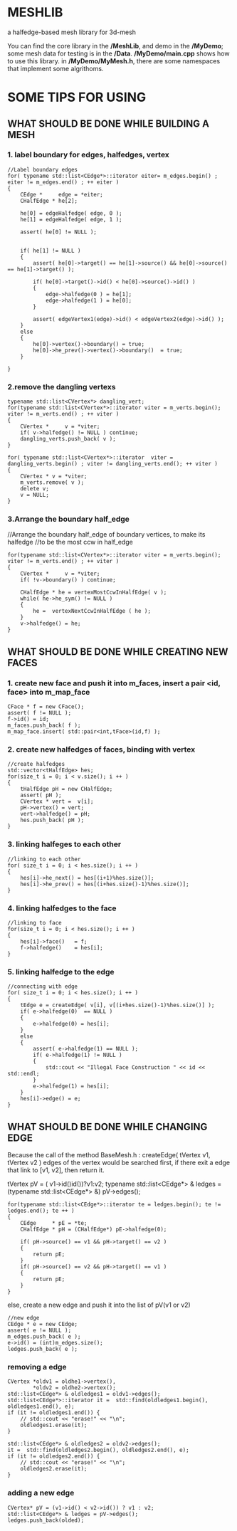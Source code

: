 # MESHLIB
a halfedge-based mesh library for 3d-mesh 

You can find the core library in the **/MeshLib**, and demo in the **/MyDemo**; some mesh data for testing is in the **/Data**.
**/MyDemo/main.cpp** shows how to use this library.
in **/MyDemo/MyMesh.h**, there are some namespaces that implement some algrithoms.

# SOME TIPS FOR USING
## WHAT SHOULD BE DONE WHILE BUILDING A MESH
### 1. label boundary for edges, halfedges, vertex
	//Label boundary edges
	for( typename std::list<CEdge*>::iterator eiter= m_edges.begin() ; eiter != m_edges.end() ; ++ eiter )
	{
		CEdge *     edge = *eiter;
		CHalfEdge * he[2];

		he[0] = edgeHalfedge( edge, 0 );
		he[1] = edgeHalfedge( edge, 1 );
		
		assert( he[0] != NULL );
		

		if( he[1] != NULL )
		{
			assert( he[0]->target() == he[1]->source() && he[0]->source() == he[1]->target() );

			if( he[0]->target()->id() < he[0]->source()->id() )
			{
				edge->halfedge(0 ) = he[1];
				edge->halfedge(1 ) = he[0];
			}

			assert( edgeVertex1(edge)->id() < edgeVertex2(edge)->id() );
		}
		else
		{
			he[0]->vertex()->boundary() = true;
			he[0]->he_prev()->vertex()->boundary()  = true;
		}

	}
    
### 2.remove the dangling vertexs
    typename std::list<CVertex*> dangling_vert;
	for(typename std::list<CVertex*>::iterator viter = m_verts.begin();  viter != m_verts.end() ; ++ viter )
	{
		CVertex *     v = *viter;
		if( v->halfedge() != NULL ) continue;
		dangling_verts.push_back( v );
	}

	for( typename std::list<CVertex*>::iterator  viter = dangling_verts.begin() ; viter != dangling_verts.end(); ++ viter )
	{
		CVertex * v = *viter;
		m_verts.remove( v );
		delete v;
		v = NULL;
	}
### 3.Arrange the boundary half_edge
  //Arrange the boundary half_edge of boundary vertices, to make its halfedge
	//to be the most ccw in half_edge

	for(typename std::list<CVertex*>::iterator viter = m_verts.begin();  viter != m_verts.end() ; ++ viter )
	{
		CVertex *     v = *viter;
		if( !v->boundary() ) continue;

		CHalfEdge * he = vertexMostCcwInHalfEdge( v );
		while( he->he_sym() != NULL )
		{
			he =  vertexNextCcwInHalfEdge ( he );
		}
		v->halfedge() = he;
	}

## WHAT SHOULD BE DONE WHILE CREATING NEW FACES
### 1. create new face and push it into m_faces, insert a pair <id, face> into m_map_face
    CFace * f = new CFace();
    assert( f != NULL );
    f->id() = id;
    m_faces.push_back( f );
    m_map_face.insert( std::pair<int,tFace>(id,f) );
    
### 2. create new halfedges of faces, binding with vertex
    //create halfedges
    std::vector<tHalfEdge> hes;
    for(size_t i = 0; i < v.size(); i ++ )
    {
        tHalfEdge pH = new CHalfEdge;
        assert( pH );
        CVertex * vert =  v[i];
        pH->vertex() = vert;
        vert->halfedge() = pH;
        hes.push_back( pH );
    }
### 3. linking halfeges to each other
    //linking to each other
    for( size_t i = 0; i < hes.size(); i ++ )
    {
        hes[i]->he_next() = hes[(i+1)%hes.size()];
        hes[i]->he_prev() = hes[(i+hes.size()-1)%hes.size()];
    }
### 4. linking halfedges to the face
    //linking to face
    for(size_t i = 0; i < hes.size(); i ++ )
    {
        hes[i]->face()   = f;
        f->halfedge()    = hes[i];
    }
### 5. linking halfedge to the edge
    //connecting with edge
    for( size_t i = 0; i < hes.size(); i ++ )
    {
        tEdge e = createEdge( v[i], v[(i+hes.size()-1)%hes.size()] );
        if( e->halfedge(0)  == NULL )
        {
            e->halfedge(0) = hes[i];
        }
        else
        {
            assert( e->halfedge(1) == NULL );
            if( e->halfedge(1) != NULL )
            {
                std::cout << "Illegal Face Construction " << id << std::endl;
            }
            e->halfedge(1) = hes[i];
        }
        hes[i]->edge() = e;
    }

## WHAT SHOULD BE DONE WHILE CHANGING EDGE
Because the call of the method BaseMesh.h : createEdge( tVertex  v1, tVertex  v2 )
edges of the vertex would be searched first, if there exit a edge that link to [v1, v2], then return it.

  tVertex pV = ( v1->id()<v2->id())?v1:v2;
	typename std::list<CEdge*> & ledges = (typename std::list<CEdge*> &) pV->edges();

	
	for(typename std::list<CEdge*>::iterator te = ledges.begin(); te != ledges.end(); te ++ )
	{
		CEdge	  * pE = *te;
		CHalfEdge * pH = (CHalfEdge*) pE->halfedge(0);
	
		if( pH->source() == v1 && pH->target() == v2 ) 
		{
			return pE;		
		}
		if( pH->source() == v2 && pH->target() == v1 )
		{
			return pE;
		}
	}

else, create a new edge and push it into the list of pV(v1 or v2)

	//new edge
	CEdge * e = new CEdge;
	assert( e != NULL );
	m_edges.push_back( e );
	e->id() = (int)m_edges.size();
	ledges.push_back( e );
### removing a edge

    CVertex *oldv1 = oldhe1->vertex(),
            *oldv2 = oldhe2->vertex();
    std::list<CEdge*> & oldledges1 = oldv1->edges();
    std::list<CEdge*>::iterator it =  std::find(oldledges1.begin(), oldledges1.end(), e);
    if (it != oldledges1.end()) {
        // std::cout << "erase!" << "\n";
        oldledges1.erase(it);
    }

    std::list<CEdge*> & oldledges2 = oldv2->edges();
    it =  std::find(oldledges2.begin(), oldledges2.end(), e);
    if (it != oldledges2.end()) {
        // std::cout << "erase!" << "\n";
        oldledges2.erase(it);
    }
### adding a new edge
    CVertex* pV = (v1->id() < v2->id()) ? v1 : v2;
    std::list<CEdge*> & ledges = pV->edges();
    ledges.push_back(olded);
